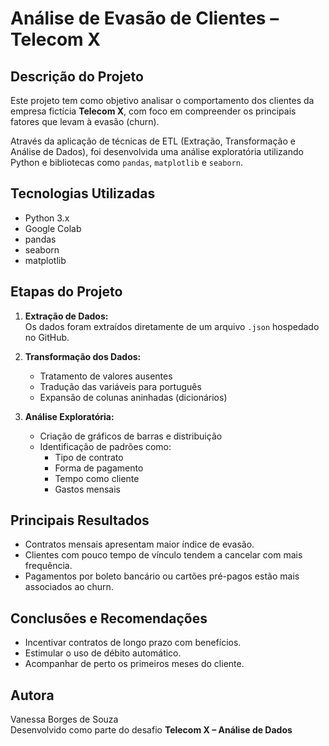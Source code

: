 #  Análise de Evasão de Clientes – Telecom X

## Descrição do Projeto

Este projeto tem como objetivo analisar o comportamento dos clientes da empresa fictícia **Telecom X**, com foco em compreender os principais fatores que levam à evasão (churn).

Através da aplicação de técnicas de ETL (Extração, Transformação e Análise de Dados), foi desenvolvida uma análise exploratória utilizando Python e bibliotecas como `pandas`, `matplotlib` e `seaborn`.

## Tecnologias Utilizadas

- Python 3.x  
- Google Colab  
- pandas  
- seaborn  
- matplotlib

##  Etapas do Projeto

1. **Extração de Dados:**  
   Os dados foram extraídos diretamente de um arquivo `.json` hospedado no GitHub.

2. **Transformação dos Dados:**  
   - Tratamento de valores ausentes  
   - Tradução das variáveis para português  
   - Expansão de colunas aninhadas (dicionários)

3. **Análise Exploratória:**  
   - Criação de gráficos de barras e distribuição  
   - Identificação de padrões como:  
     - Tipo de contrato  
     - Forma de pagamento  
     - Tempo como cliente  
     - Gastos mensais

## Principais Resultados

- Contratos mensais apresentam maior índice de evasão.
- Clientes com pouco tempo de vínculo tendem a cancelar com mais frequência.
- Pagamentos por boleto bancário ou cartões pré-pagos estão mais associados ao churn.

## Conclusões e Recomendações

- Incentivar contratos de longo prazo com benefícios.
- Estimular o uso de débito automático.
- Acompanhar de perto os primeiros meses do cliente.

## Autora

Vanessa Borges de Souza  
Desenvolvido como parte do desafio **Telecom X – Análise de Dados**
